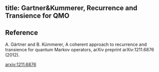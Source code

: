 title: Gartner&Kummerer, Recurrence and Transience for QMO 
---

## Reference

A. Gärtner and B. Kümmerer, A coherent approach to recurrence and transience for quantum Markov operators,
 arXiv preprint arXiv:1211.6876 (2012).


[arxiv:1211.6876](https://arxiv.org/abs/1211.6876)
